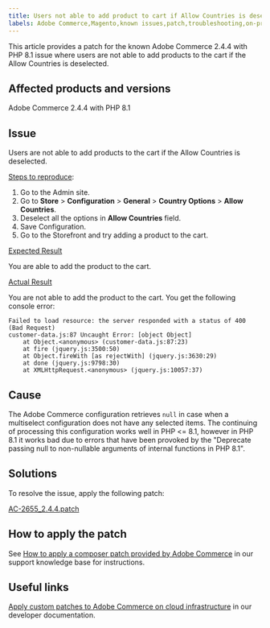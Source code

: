 ```yaml
---
title: Users not able to add product to cart if Allow Countries is deselected
labels: Adobe Commerce,Magento,known issues,patch,troubleshooting,on-premises,cloud-infrastructure,2.4.4,PHP 8.1,Allow Countries,Configuration,add product to cart
---
```


This article provides a patch for the known Adobe Commerce 2.4.4 with PHP 8.1 issue where users are not able to add products to the cart if the Allow Countries is deselected.

## Affected products and versions

Adobe Commerce 2.4.4 with PHP 8.1

## Issue

Users are not able to add products to the cart if the Allow Countries is deselected.

<ins>Steps to reproduce</ins>:

1. Go to the Admin site.
1. Go to **Store** > **Configuration** > **General** > **Country Options** > **Allow Countries**.
1. Deselect all the options in **Allow Countries** field.
1. Save Configuration.
1. Go to the Storefront and try adding a product to the cart.

<ins>Expected Result</ins>

You are able to add the product to the cart.

<ins>Actual Result</ins>

You are not able to add the product to the cart. You get the following console error:
```clike
Failed to load resource: the server responded with a status of 400 (Bad Request)
customer-data.js:87 Uncaught Error: [object Object]
    at Object.<anonymous> (customer-data.js:87:23)
    at fire (jquery.js:3500:50)
    at Object.fireWith [as rejectWith] (jquery.js:3630:29)
    at done (jquery.js:9798:30)
    at XMLHttpRequest.<anonymous> (jquery.js:10057:37)
```
## Cause

The Adobe Commerce configuration retrieves `null` in case when a multiselect configuration does not have any selected items. The continuing of processing this configuration works well in PHP <= 8.1, however in PHP 8.1 it works bad due to errors that have been provoked by the "Deprecate passing null to non-nullable arguments of internal functions in PHP 8.1".

## Solutions

To resolve the issue, apply the following patch:

[AC-2655_2.4.4.patch](AC-2655_2.4.4.patch.zip)

## How to apply the patch

See [How to apply a composer patch provided by Adobe Commerce](https://support.magento.com/hc/en-us/articles/360028367731) in our support knowledge base for instructions.

## Useful links

 [Apply custom patches to Adobe Commerce on cloud infrastructure](https://devdocs.magento.com/guides/v2.3/cloud/project/project-patch.html) in our developer documentation.
